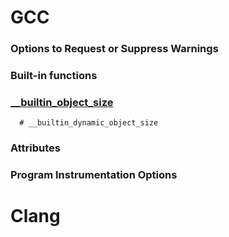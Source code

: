 # GCC
  ### Options to Request or Suppress Warnings
  
  ### Built-in functions
  ### [__builtin_object_size](https://gcc.gnu.org/onlinedocs/gcc/Object-Size-Checking.html)
      # __builtin_dynamic_object_size

  ### Attributes

  ### Program Instrumentation Options

# Clang

